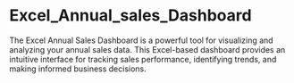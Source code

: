 # Excel_Annual_sales_Dashboard
The Excel Annual Sales Dashboard is a powerful tool for visualizing and analyzing your annual sales data. This Excel-based dashboard provides an intuitive interface for tracking sales performance, identifying trends, and making informed business decisions.
